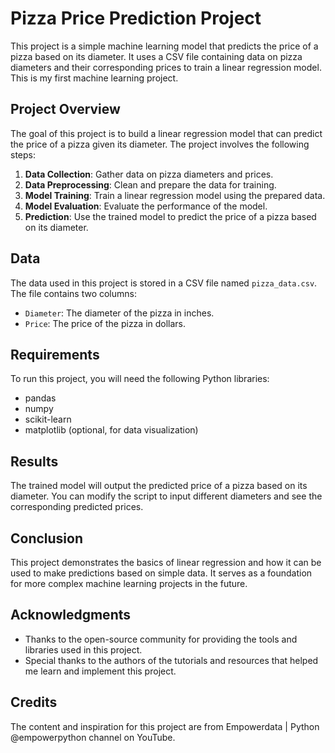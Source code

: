 # Pizza Price Prediction Project

This project is a simple machine learning model that predicts the price of a pizza based on its diameter. It uses a CSV file containing data on pizza diameters and their corresponding prices to train a linear regression model. This is my first machine learning project.

## Project Overview

The goal of this project is to build a linear regression model that can predict the price of a pizza given its diameter. The project involves the following steps:

1. **Data Collection**: Gather data on pizza diameters and prices.
2. **Data Preprocessing**: Clean and prepare the data for training.
3. **Model Training**: Train a linear regression model using the prepared data.
4. **Model Evaluation**: Evaluate the performance of the model.
5. **Prediction**: Use the trained model to predict the price of a pizza based on its diameter.

## Data

The data used in this project is stored in a CSV file named `pizza_data.csv`. The file contains two columns:
- `Diameter`: The diameter of the pizza in inches.
- `Price`: The price of the pizza in dollars.

## Requirements

To run this project, you will need the following Python libraries:
- pandas
- numpy
- scikit-learn
- matplotlib (optional, for data visualization)


## Results

The trained model will output the predicted price of a pizza based on its diameter. You can modify the script to input different diameters and see the corresponding predicted prices.


## Conclusion

This project demonstrates the basics of linear regression and how it can be used to make predictions based on simple data. It serves as a foundation for more complex machine learning projects in the future.


## Acknowledgments

- Thanks to the open-source community for providing the tools and libraries used in this project.
- Special thanks to the authors of the tutorials and resources that helped me learn and implement this project.


## Credits

The content and inspiration for this project are from Empowerdata | Python @empowerpython channel on YouTube.